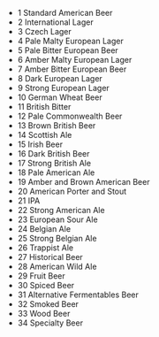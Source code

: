 

* 1 Standard American Beer
* 2 International Lager
* 3 Czech Lager
* 4 Pale Malty European Lager
* 5 Pale Bitter European Beer
* 6 Amber Malty European Lager
* 7 Amber Bitter European Beer
* 8 Dark European Lager
* 9 Strong European Lager
* 10 German Wheat Beer
* 11 British Bitter
* 12 Pale Commonwealth Beer
* 13 Brown British Beer
* 14 Scottish Ale
* 15 Irish Beer
* 16 Dark British Beer
* 17 Strong British Ale
* 18 Pale American Ale
* 19 Amber and Brown American Beer
* 20 American Porter and Stout
* 21 IPA
* 22 Strong American Ale
* 23 European Sour Ale
* 24 Belgian Ale
* 25 Strong Belgian Ale
* 26 Trappist Ale
* 27 Historical Beer
* 28 American Wild Ale
* 29 Fruit Beer
* 30 Spiced Beer
* 31 Alternative Fermentables Beer
* 32 Smoked Beer
* 33 Wood Beer
* 34 Specialty Beer

